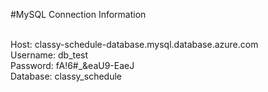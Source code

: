 #MySQL Connection Information

</br>Host: classy-schedule-database.mysql.database.azure.com
</br>Username: db_test
</br>Password: fA!6#_&eaU9-EaeJ
</br>Database: classy_schedule
